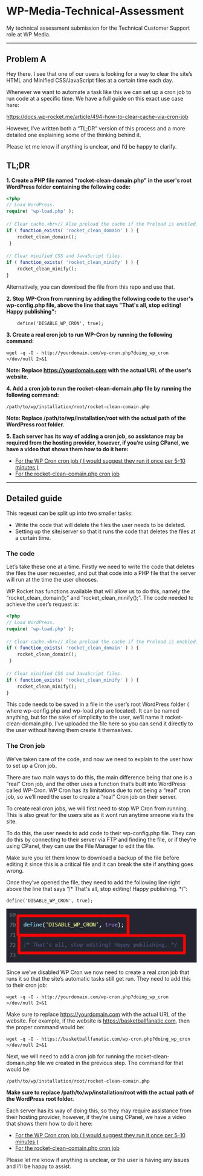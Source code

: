 # WP-Media-Technical-Assessment
My technical assessment submission for the Technical Customer Support role at WP Media.

---

## Problem A

Hey there. I see that one of our users is looking for a way to clear the site’s HTML and Minified CSS/JavaScript files at a certain time each day. 

Whenever we want to automate a task like this we can set up a cron job to run code at a specific time. We have a full guide on this exact use case here:

https://docs.wp-rocket.me/article/494-how-to-clear-cache-via-cron-job

However, I’ve written both a “TL;DR” version of this process and a more detailed one explaining some of the thinking behind it.

Please let me know if anything is unclear, and I’d be happy to clarify.


## TL;DR

**1. Create a PHP file named "rocket-clean-domain.php" in the user's root WordPress folder containing the following code:**

```php
<?php 
// Load WordPress.
require( 'wp-load.php' );

// Clear cache.<br>// Also preload the cache if the Preload is enabled.
if ( function_exists( 'rocket_clean_domain' ) ) {
	rocket_clean_domain();
 }

// Clear minified CSS and JavaScript files.
if ( function_exists( 'rocket_clean_minify' ) ) {
	rocket_clean_minify();
}
```

Alternatively, you can download the file from this repo and use that.

**2. Stop WP-Cron from running by adding the following code to the user's wp-config.php file, above the line that says "That's all, stop editing! Happy publishing":**
```
	define('DISABLE_WP_CRON', true);
```

**3. Create a real cron job to run WP-Cron by running the following command:**

	wget -q -O - http://yourdomain.com/wp-cron.php?doing_wp_cron >/dev/null 2>&1

**Note: Replace https://yourdomain.com with the actual URL of the user's website.**

**4. Add a cron job to run the rocket-clean-domain.php file by running the following command:**

```
/path/to/wp/installation/root/rocket-clean-comain.php
```
**Note: Replace /path/to/wp/installation/root with the actual path of the WordPress root folder.**

**5. Each server has its way of adding a cron job, so assistance may be required from the hosting provider, however, if you’re using CPanel, we have a video that shows them how to do it here:**

* [For the WP Cron cron job ( I would suggest they run it once per 5-10 minutes )](https://recordit.co/A4Jj1Kg7x9)
* [For the rocket-clean-comain.php cron job](https://recordit.co/cl2YCoMCzu)

---

## Detailed guide

This reqeust can be split up into two smaller tasks:

* Write the code that will delete the files the user needs to be deleted.
* Setting up the site/server so that it runs the code that deletes the files at a certain time.


### The code 

Let’s take these one at a time. Firstly we need to write the code that deletes the files the user requested, and put that code into a PHP file that the server will run at the time the user chooses.

WP Rocket has functions available that will allow us to do this, namely the “rocket_clean_domain();” and “rocket_clean_minify();”. The code needed to achieve the user’s request is:

```php
<?php 
// Load WordPress.
require( 'wp-load.php' );

// Clear cache.<br>// Also preload the cache if the Preload is enabled.
if ( function_exists( 'rocket_clean_domain' ) ) {
	rocket_clean_domain();
 }

// Clear minified CSS and JavaScript files.
if ( function_exists( 'rocket_clean_minify' ) ) {
	rocket_clean_minify();
}
```

This code needs to be saved in a file in the user’s root WordPress folder ( where wp-config.php and wp-load.php are located). It can be named anything, but for the sake of simplicity to the user, we’ll name it rocket-clean-domain.php. I’ve uploaded the file here so you can send it directly to the user without having them create it themselves. 

### The Cron job

We've taken care of the code, and now we need to explain to the user how to set up a Cron job.

There are two main ways to do this, the main difference being that one is a “real” Cron job, and the other uses a function that’s built into WordPress called WP-Cron. WP Cron has its limitations due to not being a “real” cron job, so we’ll need the user to create a “real” Cron job on their server. 

To create real cron jobs, we will first need to stop WP Cron from running. This is also great for the users site as it wont run anytime smeone visits the site. 

To do this, the user needs to add code to their wp-config.php file. They can do this by connecting to their server via FTP and finding the file, or if they’re using CPanel, they can use the File Manager to edit the file. 

Make sure you let them know to download a backup of the file before editing it since this is a critical file and it can break the site if anything goes wrong.

Once they’ve opened the file, they need to add the following line right above the line that says “/* That's all, stop editing! Happy publishing. */”:

```
define('DISABLE_WP_CRON', true);
```

![alt text](https://raw.githubusercontent.com/luanluta/WP-Media-Technical-Assessment/main/Disable%20Cron.png "Disable Cron")

Since we’ve disabled WP Cron we now need to create a real cron job that runs it so that the site’s automatic tasks still get run. They need to add this  to their cron job:

```
wget -q -O - http://yourdomain.com/wp-cron.php?doing_wp_cron >/dev/null 2>&1
```

Make sure to replace https://yourdomain.com with the actual URL of the website. For example, if the website is https://basketballfanatic.com, then the proper command would be:

```
wget -q -O - https://basketballfanatic.com/wp-cron.php?doing_wp_cron >/dev/null 2>&1
```

Next, we will need to add a cron job for running the rocket-clean-domain.php file we created in the previous step. The command for that would be:

```
/path/to/wp/installation/root/rocket-clean-comain.php
```

**Make sure to replace /path/to/wp/installation/root with the actual path of the WordPress root folder.**


Each server has its way of doing this, so they may require assistance from their hosting provider, however, if they’re using CPanel, we have a video that shows them how to do it here: 

* [For the WP Cron cron job ( I would suggest they run it once per 5-10 minutes )](https://recordit.co/A4Jj1Kg7x9)
* [For the rocket-clean-comain.php cron job](https://recordit.co/cl2YCoMCzu)

Please let me know if anything is unclear, or the user is having any issues and I'll be happy to assist.

